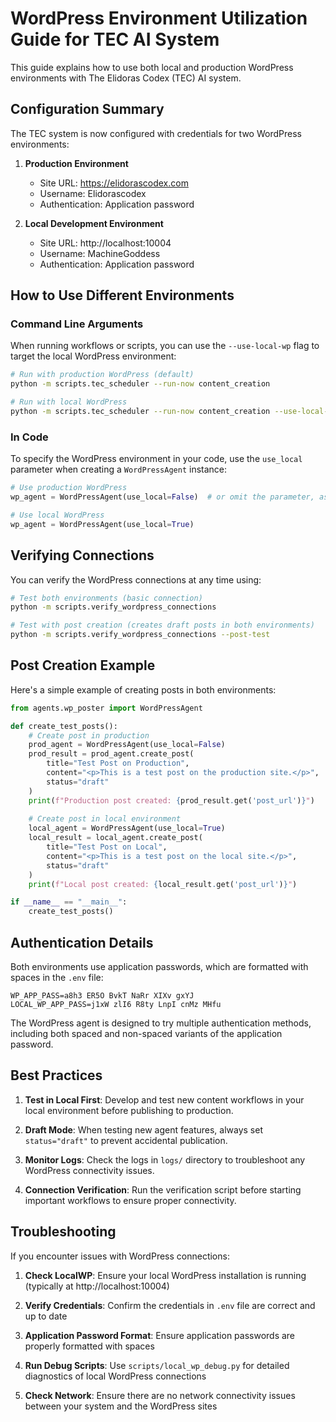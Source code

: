 # WordPress Environment Utilization Guide for TEC AI System

This guide explains how to use both local and production WordPress environments with The Elidoras Codex (TEC) AI system.

## Configuration Summary

The TEC system is now configured with credentials for two WordPress environments:

1. **Production Environment**
   - Site URL: https://elidorascodex.com
   - Username: Elidorascodex
   - Authentication: Application password

2. **Local Development Environment**
   - Site URL: http://localhost:10004
   - Username: MachineGoddess
   - Authentication: Application password

## How to Use Different Environments

### Command Line Arguments

When running workflows or scripts, you can use the `--use-local-wp` flag to target the local WordPress environment:

```bash
# Run with production WordPress (default)
python -m scripts.tec_scheduler --run-now content_creation

# Run with local WordPress
python -m scripts.tec_scheduler --run-now content_creation --use-local-wp
```

### In Code

To specify the WordPress environment in your code, use the `use_local` parameter when creating a `WordPressAgent` instance:

```python
# Use production WordPress
wp_agent = WordPressAgent(use_local=False)  # or omit the parameter, as False is default

# Use local WordPress
wp_agent = WordPressAgent(use_local=True)
```

## Verifying Connections

You can verify the WordPress connections at any time using:

```bash
# Test both environments (basic connection)
python -m scripts.verify_wordpress_connections

# Test with post creation (creates draft posts in both environments)
python -m scripts.verify_wordpress_connections --post-test
```

## Post Creation Example

Here's a simple example of creating posts in both environments:

```python
from agents.wp_poster import WordPressAgent

def create_test_posts():
    # Create post in production
    prod_agent = WordPressAgent(use_local=False)
    prod_result = prod_agent.create_post(
        title="Test Post on Production",
        content="<p>This is a test post on the production site.</p>",
        status="draft"
    )
    print(f"Production post created: {prod_result.get('post_url')}")
    
    # Create post in local environment
    local_agent = WordPressAgent(use_local=True)
    local_result = local_agent.create_post(
        title="Test Post on Local",
        content="<p>This is a test post on the local site.</p>",
        status="draft"
    )
    print(f"Local post created: {local_result.get('post_url')}")

if __name__ == "__main__":
    create_test_posts()
```

## Authentication Details

Both environments use application passwords, which are formatted with spaces in the `.env` file:

```
WP_APP_PASS=a8h3 ER5O BvkT NaRr XIXv gxYJ
LOCAL_WP_APP_PASS=j1xW zlI6 R8ty LnpI cnMz MHfu
```

The WordPress agent is designed to try multiple authentication methods, including both spaced and non-spaced variants of the application password.

## Best Practices

1. **Test in Local First**: Develop and test new content workflows in your local environment before publishing to production.

2. **Draft Mode**: When testing new agent features, always set `status="draft"` to prevent accidental publication.

3. **Monitor Logs**: Check the logs in `logs/` directory to troubleshoot any WordPress connectivity issues.

4. **Connection Verification**: Run the verification script before starting important workflows to ensure proper connectivity.

## Troubleshooting

If you encounter issues with WordPress connections:

1. **Check LocalWP**: Ensure your local WordPress installation is running (typically at http://localhost:10004)

2. **Verify Credentials**: Confirm the credentials in `.env` file are correct and up to date

3. **Application Password Format**: Ensure application passwords are properly formatted with spaces

4. **Run Debug Scripts**: Use `scripts/local_wp_debug.py` for detailed diagnostics of local WordPress connections

5. **Check Network**: Ensure there are no network connectivity issues between your system and the WordPress sites
